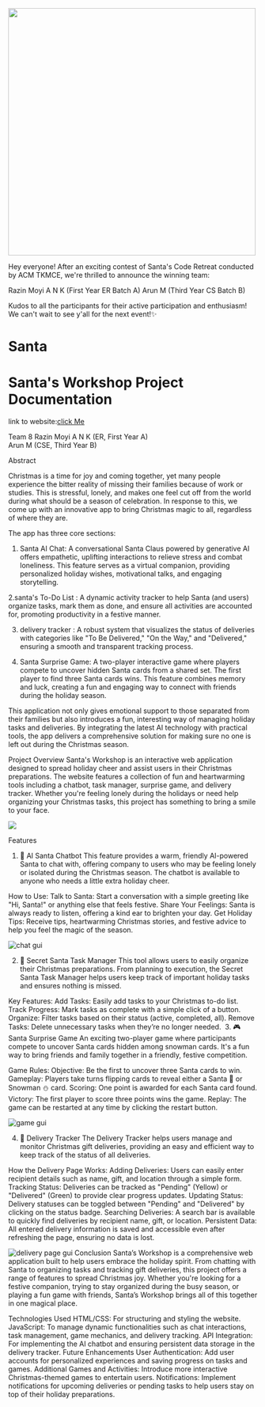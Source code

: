 

<img src="./GUI/result.jpg" width="500px">


Hey everyone!  After an exciting contest of Santa's Code Retreat conducted by ACM TKMCE, we're thrilled to announce the winning team:

Razin Moyi A N K (First Year ER Batch A)
Arun M (Third Year CS Batch B)

Kudos to all the participants for their active participation and enthusiasm! We can't wait to see y'all for the next event!✨


# Santa
<h1>Santa's Workshop Project Documentation</h1>
link to website:<a href="https://santa-teal.vercel.app/">click Me</a>

Team 8
Razin Moyi A N K (ER, First Year A)   
Arun M (CSE, Third Year B)  

Abstract

Christmas is a time for joy and coming together, yet many people experience the bitter reality of missing their families because of work or studies. This is stressful, lonely, and makes one feel cut off from the world during what should be a season of celebration. In response to this, we come up with an innovative app to bring Christmas magic to all, regardless of where they are.

The app has three core sections:

 1. Santa AI Chat: A conversational Santa Claus powered by generative AI offers empathetic, uplifting interactions to relieve stress and combat loneliness. This feature serves as a virtual companion, providing personalized holiday wishes, motivational talks, and engaging storytelling.

2.santa's To-Do List : A dynamic activity tracker to help Santa (and users) organize tasks, mark them as done, and ensure all activities are accounted for, promoting productivity in a festive manner. 
 
3. delivery tracker : A robust system that visualizes the status of deliveries with categories like "To Be Delivered," "On the Way," and "Delivered," ensuring a smooth and transparent tracking process.

4. Santa Surprise Game: A two-player interactive game where players compete to uncover hidden Santa cards from a shared set. The first player to find three Santa cards wins. This feature combines memory and luck, creating a fun and engaging way to connect with friends during the holiday season.


This application not only gives emotional support to those separated from their families but also introduces a fun, interesting way of managing holiday tasks and deliveries. By integrating the latest AI technology with practical tools, the app delivers a comprehensive solution for making sure no one is left out during the Christmas season.

Project Overview
Santa's Workshop is an interactive web application designed to spread holiday cheer and assist users in their Christmas preparations. The website features a collection of fun and heartwarming tools including a chatbot, task manager, surprise game, and delivery tracker. Whether you're feeling lonely during the holidays or need help organizing your Christmas tasks, this project has something to bring a smile to your face.


<img src="./GUI/Home.png">

Features
1. 🤖 AI Santa Chatbot
This feature provides a warm, friendly AI-powered Santa to chat with, offering company to users who may be feeling lonely or isolated during the Christmas season. The chatbot is available to anyone who needs a little extra holiday cheer.

How to Use:
Talk to Santa: Start a conversation with a simple greeting like "Hi, Santa!" or anything else that feels festive.
Share Your Feelings: Santa is always ready to listen, offering a kind ear to brighten your day.
Get Holiday Tips: Receive tips, heartwarming Christmas stories, and festive advice to help you feel the magic of the season.

<img src="./GUI/Chat With Santa.png" alt="chat gui">

2. 📝 Secret Santa Task Manager
This tool allows users to easily organize their Christmas preparations. From planning to execution, the Secret Santa Task Manager helps users keep track of important holiday tasks and ensures nothing is missed.

Key Features:
Add Tasks: Easily add tasks to your Christmas to-do list.
Track Progress: Mark tasks as complete with a simple click of a button.
Organize: Filter tasks based on their status (active, completed, all).
Remove Tasks: Delete unnecessary tasks when they’re no longer needed.
<img src="./GUI/Task Manager.png" alt="">
3. 🎮 Santa Surprise Game
An exciting two-player game where participants compete to uncover Santa cards hidden among snowman cards. It's a fun way to bring friends and family together in a friendly, festive competition.

Game Rules:
Objective: Be the first to uncover three Santa cards to win.
Gameplay: Players take turns flipping cards to reveal either a Santa 🎅 or Snowman ⛄ card.
Scoring: One point is awarded for each Santa card found.
Victory: The first player to score three points wins the game.
Replay: The game can be restarted at any time by clicking the restart button.

<img src="./GUI/Game.png" alt="game gui">

4. 🚚 Delivery Tracker
The Delivery Tracker helps users manage and monitor Christmas gift deliveries, providing an easy and efficient way to keep track of the status of all deliveries.

How the Delivery Page Works:
Adding Deliveries: Users can easily enter recipient details such as name, gift, and location through a simple form.
Tracking Status: Deliveries can be tracked as "Pending" (Yellow) or "Delivered" (Green) to provide clear progress updates.
Updating Status: Delivery statuses can be toggled between "Pending" and "Delivered" by clicking on the status badge.
Searching Deliveries: A search bar is available to quickly find deliveries by recipient name, gift, or location.
Persistent Data: All entered delivery information is saved and accessible even after refreshing the page, ensuring no data is lost.


<img src="./GUI/Delivery.png" alt="delivery page gui">
Conclusion
Santa’s Workshop is a comprehensive web application built to help users embrace the holiday spirit. From chatting with Santa to organizing tasks and tracking gift deliveries, this project offers a range of features to spread Christmas joy. Whether you're looking for a festive companion, trying to stay organized during the busy season, or playing a fun game with friends, Santa’s Workshop brings all of this together in one magical place.

Technologies Used
HTML/CSS: For structuring and styling the website.
JavaScript: To manage dynamic functionalities such as chat interactions, task management, game mechanics, and delivery tracking.
API Integration: For implementing the AI chatbot and ensuring persistent data storage in the delivery tracker.
Future Enhancements
User Authentication: Add user accounts for personalized experiences and saving progress on tasks and games.
Additional Games and Activities: Introduce more interactive Christmas-themed games to entertain users.
Notifications: Implement notifications for upcoming deliveries or pending tasks to help users stay on top of their holiday preparations.
  
